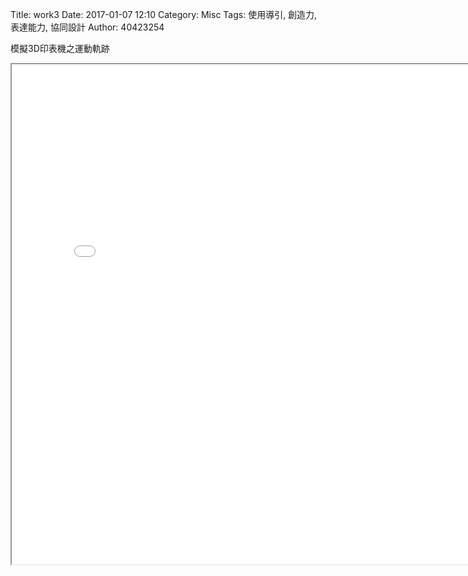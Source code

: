 Title: work3
Date: 2017-01-07 12:10
Category: Misc
Tags: 使用導引, 創造力, 表達能力, 協同設計
Author: 40423254


模擬3D印表機之運動軌跡

<iframe src="./../data/image2/delta_printer.html" width="800"  height="800"/></iframe>
